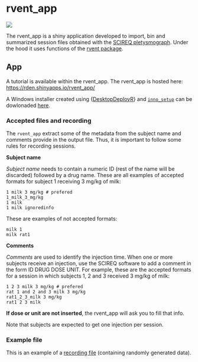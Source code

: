 
<!-- README.md is generated from README.Rmd. Please edit that file -->

# rvent_app

<!-- badges: start -->

[![](https://img.shields.io/badge/devel%20version-0.2.5-blue.svg)](https://github.com/https://github.com/c1au6i0/rvent_app)
<!-- badges: end -->

The rvent_app is a shiny application developed to import, bin and
summarized session files obtained with the [SCIREQ
pletysmograph](https://www.scireq.com/). Under the hood it uses
functions of the [rvent package](https://github.com/c1au6i0/rvent).

## App

A tutorial is available within the rvent_app. The rvent_app is hosted
here: <https://rden.shinyapps.io/rvent_app/>

A Windows installer created using
{[DesktopDeployR](https://github.com/wleepang/DesktopDeployR)} and
[`inno_setup`](http://www.jrsoftware.org/isinfo.php) can be dowlonaded
[here](https://1drv.ms/u/s!Am3aUTxhPMS8iYRlAMyxO8UPvIYW2A?e=WqEbGE).

### Accepted files and recording

The `rvent_app` extract some of the metadata from the subject name and
comments provide in the output file. Thus, it is important to follow
some rules for recording sessions.

**Subject name**

*Subject name* needs to contain a numeric ID (rest of the name will be
discarded) followed by a drug name. These are all examples of accepted
formats for subject 1 receiving 3 mg/kg of milk:

    1 milk 3 mg/kg # prefered
    1_milk_3_mg/kg
    1 milk
    1 milk ignoredinfo

These are examples of not accepted formats:

    milk 1
    milk rat1

**Comments**

*Comments* are used to identify the injection time. When one or more
subjects receive an injection, use the SCIREQ software to add a comment
in the form ID DRUG DOSE UNIT. For example, these are the accepted
formats for a session in which subjects 1, 2 and 3 received 3 mg/kg of
milk:

    1 2 3 milk 3 mg/kg # prefered
    rat 1 and 2 and 3 milk 3 mg/kg
    rat1_2_3_milk 3 mg/kg
    rat1 2 3 milk

**If dose or unit are not inserted**, the rvent_app will ask you to fill
that info.

Note that subjects are expected to get one injection per session.

### Example file

This is an example of a [recording
file](https://1drv.ms/t/s!Am3aUTxhPMS8iM43UVMJXhO4mNCecw?e=ANMwWP)
(containing randomly generated data).
